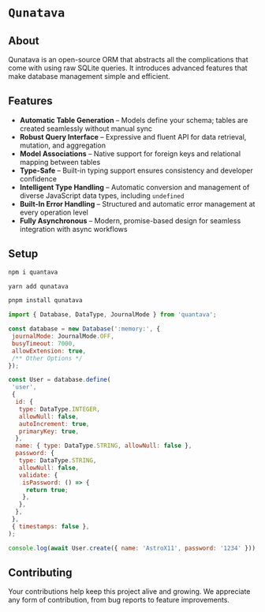 # `Qunatava`

## About

Qunatava is an open-source ORM that abstracts all the complications that come with using raw SQLite queries. It introduces advanced features that make database management simple and efficient.

## Features

- **Automatic Table Generation** – Models define your schema; tables are created seamlessly without manual sync
- **Robust Query Interface** – Expressive and fluent API for data retrieval, mutation, and aggregation
- **Model Associations** – Native support for foreign keys and relational mapping between tables
- **Type-Safe** – Built-in typing support ensures consistency and developer confidence
- **Intelligent Type Handling** – Automatic conversion and management of diverse JavaScript data types, including `undefined`
- **Built-In Error Handling** – Structured and automatic error management at every operation level
- **Fully Asynchronous** – Modern, promise-based design for seamless integration with async workflows

## Setup

```bash
npm i quantava
```

```bash
yarn add qunatava
```

```bash
pnpm install qunatava
```

```javascript
import { Database, DataType, JournalMode } from 'quantava';

const database = new Database(':memory:', {
 journalMode: JournalMode.OFF,
 busyTimeout: 7000,
 allowExtension: true,
 /** Other Options */
});

const User = database.define(
 'user',
 {
  id: {
   type: DataType.INTEGER,
   allowNull: false,
   autoIncrement: true,
   primaryKey: true,
  },
  name: { type: DataType.STRING, allowNull: false },
  password: {
   type: DataType.STRING,
   allowNull: false,
   validate: {
    isPassword: () => {
     return true;
    },
   },
  },
 },
 { timestamps: false },
);

console.log(await User.create({ name: 'AstroX11', password: '1234' }));
```

## Contributing

Your contributions help keep this project alive and growing. We appreciate any form of contribution, from bug reports to feature improvements.

